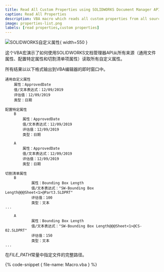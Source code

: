 ```yaml
---
title: Read All Custom Properties using SOLIDWORKS Document Manager API
caption: Read All Properties
description: VBA macro which reads all custom properties from all sources (file, configuration, cut-list) using SOLIDWORKS Document Manager API
image: properties-list.png
labels: [read properties,custom properties]
---
```

![SOLIDWORKS自定义属性](properties-list.png){ width=550 }

这个VBA宏演示了如何使用SOLIDWORKS文档管理器API从所有来源（通用文件属性、配置特定属性和切割清单项属性）读取所有自定义属性。

所有结果以以下格式输出到VBA编辑器的即时窗口中。

~~~
通用自定义属性
    属性：ApprovedDate
    值/文本表达式：12/09/2019
    评估值：12/09/2019
    类型：日期

配置特定属性
    B
        属性：ApprovedDate
        值/文本表达式：12/09/2019
        评估值：12/09/2019
        类型：日期

    A
        属性：ApprovedDate
        值/文本表达式：12/09/2019
        评估值：12/09/2019
        类型：日期

切割清单属性
    B
            属性：Bounding Box Length
            值/文本表达式："SW-Bounding Box Length@@@Sheet<1>@Part3.SLDPRT"
            评估值：100
            类型：文本
...

    A
            属性：Bounding Box Length
            值/文本表达式："SW-Bounding Box Length@@@Sheet<1>@CS-02.SLDPRT"
            评估值：150
            类型：文本
...
~~~

在*FILE_PATH*常量中指定文件的完整路径。

{% code-snippet { file-name: Macro.vba } %}